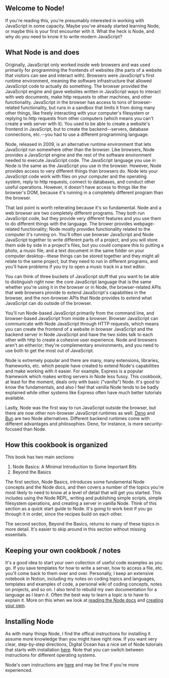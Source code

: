 
## Welcome to Node!

If you're reading this, you're presumably interested in working with JavaScript in some capacity. Maybe you've already started learning Node, or maybe this is your first encounter with it. What the heck is Node, and why do you need to know it to write modern JavaScript?

## What Node is and does

Originally, JavaScript only worked inside web browsers and was used primarily for programming the frontends of websites (the parts of a website that visitors can see and interact with). Browsers were JavaScript's first runtime environment, meaning the software infrastructure that allowed JavaScript code to actually do something. The browser provided the JavaScript engine and gave websites written in JavaScript ways to interact with web documents, make http requests to other machines, and other functionality. JavaScript in the browser has access to tons of browser-related functionality, but runs in a sandbox that limits it from doing many other things, like freely interacting with your computer's filesystem or replying to http requests from other computers (which means you can't create a web server with it). You used to be able to create a website's frontend in JavaScript, but to create the backend--servers, database connections, etc.--you had to use a different programming language. 

Node, released in 2009, is an alternative runtime environment that lets JavaScript run somewhere other than the browser. Like browsers, Node provides a JavaScript engine and the rest of the software environment needed to execute JavaScript code. The JavaScript language you use in Node is the same as the JavaScript you use in the browser. However, Node provides access to very different things than browsers do. Node lets your JavaScript code work with files on your computer and the operating system, reply to http requests, connect to databases, and conduct other useful operations. However, it doesn't have access to things like the browser's DOM, because it's running in a completely different program than the browser.

That last point is worth reiterating because it's so fundamental. Node and a web browser are two completely different programs. They both run JavaScript code, but they provide very different features and you use them to do different things with the language. The brower provides webpage-related functionality; Node mostly provides functionality related to the computer it's running on. You'll often use browser JavaScript and Node JavaScript together to write different parts of a project, and you will store them side by side in a project's files, but you could compare this to putting a photo, a music file, and a text document in the same folder on your computer desktop--these things can be stored together and they might all relate to the same project, but they need to run in different programs, and you'll have problems if you try to open a music track in a text editor. 

You can think of three buckets of JavaScript stuff that you want to be able to distinguish right now: the core JavaScript language that is the same whether you're using it in the browser or in Node, the browser-related APIs that web browsers provide to extend JavaScript's capabilities in the browser, and the non-browser APIs that Node provides to extend what JavaScript can do outside of the browser. 

You'll run Node-based JavaScript primarily from the command line, and browser-based JavaScript from inside a browser. Browser JavaScript can communicate with Node JavaScript through HTTP requests, which means you can create the frontend of a website in browser JavaScript and the backend server in Node JavaScript and have the two sides talk to each other with http to create a cohesive user experience. Node and browsers aren't an either/or; they're complementary environments, and you need to use both to get the most out of JavaScript. 

Node is extremely popular and there are many, many extensions, libraries, frameworks, etc. which people have created to extend Node's capabilities and make working with it easier. For example, Express is a popular framework which makes writing servers in Node less fussy. This cookbook, at least for the moment, deals only with basic ("vanilla") Node. It's good to know the fundamentals, and also I feel that vanilla Node tends to be badly explained while other systems like Express often have much better tutorials available.  

Lastly, Node was the first way to run JavaScript outside the browser, but there are now other non-browser JavaScript runtimes as well. [Deno](https://deno.com/) and [Bun](https://bun.sh/docs/runtime/jsx) are two Node alternatives. Different backend runtimes come with different advantages and philosophies. Deno, for instance, is more security-focused than Node. 

## How this cookbook is organized

This book has two main sections: 
1) Node Basics: A Minimal Introduction to Some Important Bits
2) Beyond the Basics

The first section, Node Basics, introduces some fundamental Node concepts and the Node docs, and then covers a number of the topics you're most likely to need to know at a level of detail that will get you started. This includes using the Node REPL, writing and publishing simple scripts, simple filesystem operations, and creating a server in vanilla Node. Think of this section as a quick start guide to Node. It's going to work best if you go through it in order, since the recipes build on each other. 

The second section, Beyond the Basics, returns to many of these topics in more detail. It's easier to skip around in this section without missing essentials. 

## Keeping your own cookbook / notes

It's a good idea to start your own collection of useful code examples as you go. If you save templates for how to write a server, how to access a file, etc. you'll come back to them over and over. Personally, I keep an extensive notebook in Notion, including my notes on coding topics and languages, templates and examples of code, a personal wiki of coding concepts, notes on projects, and so on. I also tend to rebuild my own documentation for a language as I learn it. Often the best way to learn a topic is to have to explain it. More on this when we look at [reading the Node docs](https://github.com/bkager/Node-cookbook/blob/main/informational-reading-the-Node-docs.md) and [creating your own](https://github.com/bkager/Node-cookbook/blob/main/informational-creating-your-own-docs.md). 

## Installing Node

As with many things Node, I find the offical instructions for installing it assume more knowledge than you might have right now. If you want very clear, step-by-step directions, Digital Ocean has a nice set of Node tutorials that starts with installation [here](https://www.digitalocean.com/community/tutorials/how-to-install-node-js-and-create-a-local-development-environment-on-macos). Note that you can switch between instructions for different operating systems.

Node's own instructions are [here](https://nodejs.org/en/learn/getting-started/how-to-install-nodejs) and may be fine if you're more experienced. 
